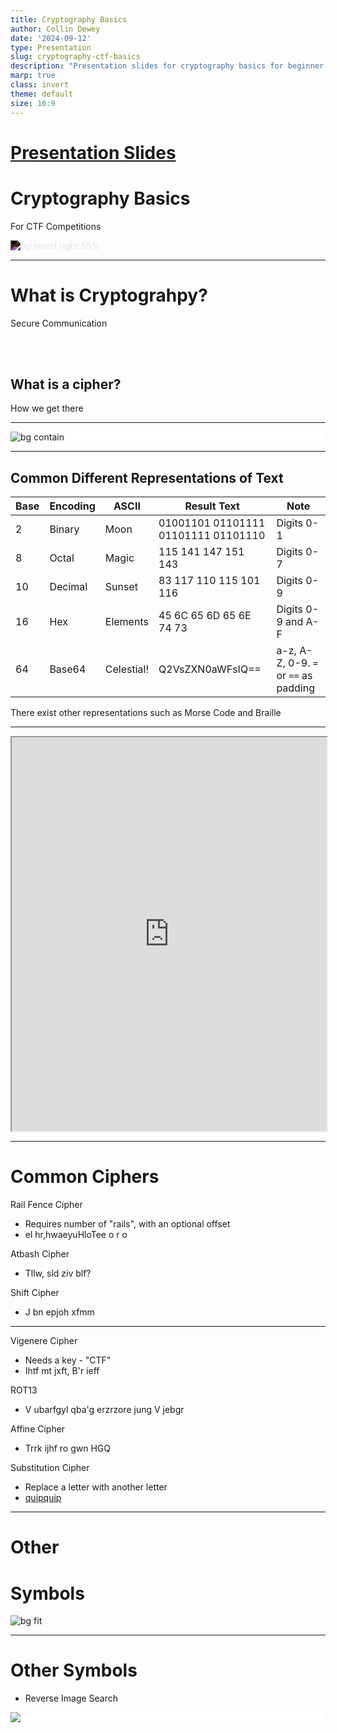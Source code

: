 ```yaml
---
title: Cryptography Basics
author: Collin Dewey
date: '2024-09-12'
type: Presentation
slug: cryptography-ctf-basics
description: "Presentation slides for cryptography basics for beginner level Capture The Flag style cybersecurity challenges."
marp: true
class: invert
theme: default
size: 16:9
---
```

# [Presentation Slides](/slides/cryptography-ctf-basics.html)

# Cryptography Basics
<!-- _footer: By Collin Dewey-->
For CTF Competitions
<div style="filter: invert(1);">

![bg invert right:55%](https://upload.wikimedia.org/wikipedia/commons/3/36/Pigpen_cipher_key.svg)

</div>

<!-- Logo on the right is for the Pigpen Cipher -->


---

# What is Cryptograhpy?

<!-- Cryptography is an overarching field over trying to have secure and private communications, even in the presence of prying eyes. -->

Secure Communication

<br>
<br>

## What is a cipher?

<!-- The algorithm of how we get there. -->

How we get there


---
<!-- _class: -->

<div style="background-color: #ffffff;">

![bg contain](https://upload.wikimedia.org/wikipedia/commons/1/1b/ASCII-Table-wide.svg)

</div>

<!-- There are multiple ways to represent text. -->
<!-- One of the most common ways for English is with the ASCII encoding, which all of the bellow examples are in. -->
<!-- ASCII is just a way to store our normal English language characters into data. -->

---

## Common Different Representations of Text
<!-- _footer: Convert these using https://gchq.github.io/CyberChef/-->

<!-- However, you can represent that data itself in different ways. -->
<!-- Binary, Octal, Decimal, Hexadecimal, and Base64 -->
<!-- The data is still there, just represented to us differently. So I really wouldn't consider these a cipher-->

|Base|Encoding|ASCII|Result Text|Note|
|---|---|---|---|---|
|2|Binary|Moon|01001101 01101111 01101111 01101110|Digits 0-1|
|8|Octal|Magic|115 141 147 151 143|Digits 0-7|
|10|Decimal|Sunset|83 117 110 115 101 116|Digits 0-9|
|16|Hex|Elements|45 6C 65 6D 65 6E 74 73|Digits 0-9 and A-F|
|64|Base64|Celestial!|Q2VsZXN0aWFsIQ==|a-z, A-Z, 0-9. `=` or `==` as padding|

There exist other representations such as Morse Code and Braille

---
<!-- _footer: https://gchq.github.io/CyberChef/-->

<iframe style="height: 45em; width: 100%;" src="https://gchq.github.io/CyberChef/"></iframe>

---
# Common Ciphers

Rail Fence Cipher
- Requires number of "rails", with an optional offset
- el hr,hwaeyuHloTee o r o

Atbash Cipher
- Tllw, sld ziv blf?

Shift Cipher
- J bn epjoh xfmm

---

Vigenere Cipher
- Needs a key - "CTF"
- Ihtf mt jxft, B'r ieff

ROT13
- V ubarfgyl qba'g erzrzore jung V jebgr

Affine Cipher
- Trrk ijhf ro gwn HGQ <!-- a:3 b:1 -->

Substitution Cipher
- Replace a letter with another letter
- [quipquip](https://quipqiup.com/)

<!---
# Encryption
RSA - https://www.tausquared.net/pages/ctf/rsa.html
AES

---
# Data Manipulation
Bit Shifting/Rotation
XOR-->

---
# Other
# Symbols
![bg fit](https://upload.wikimedia.org/wikipedia/commons/f/fa/ICS-flags.png)

---
<!-- _class: -->
# Other Symbols
- Reverse Image Search

<div style="background-color: #ffffff;">

![](https://upload.wikimedia.org/wikipedia/commons/6/69/Qapla%27.svg)

</div>

<!--
---
# Cryptography Tools
<!-- Modern cryptographic methods are much more math oriented and complicated. -->
<!-- Most of them use some sort of key or certificate, and there are tools to manager those. -->
<!--
.PEM, .KEY, .CER, .P12, ...
- OpenSSL
https://github.com/Ciphey/Ciphey
-->